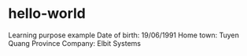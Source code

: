 # hello-world
Learning purpose example
Date of birth: 19/06/1991
Home town: Tuyen Quang Province
Company: Elbit Systems
